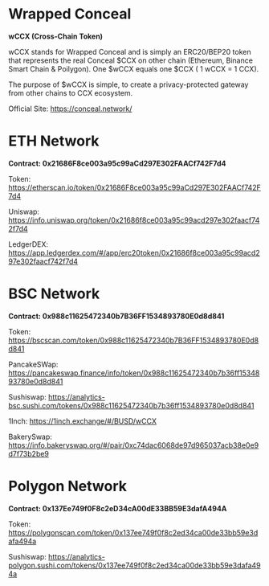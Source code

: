 # Wrapped Conceal


**wCCX (Cross-Chain Token)**


wCCX stands for Wrapped Conceal and is simply an ERC20/BEP20 token that represents the real Conceal $CCX on other chain (Ethereum, Binance Smart Chain & Poilygon). One $wCCX equals one $CCX ( 1 wCCX = 1 CCX).

The purpose of $wCCX is simple, to create a privacy-protected gateway from other chains to CCX ecosystem. 

Official Site: https://conceal.network/ 



# ETH Network

**Contract: 0x21686F8ce003a95c99aCd297E302FAACf742F7d4**

Token: https://etherscan.io/token/0x21686F8ce003a95c99aCd297E302FAACf742F7d4

Uniswap: https://info.uniswap.org/token/0x21686f8ce003a95c99acd297e302faacf742f7d4

LedgerDEX: https://app.ledgerdex.com/#/app/erc20token/0x21686f8ce003a95c99acd297e302faacf742f7d4


# BSC Network

**Contract: 0x988c11625472340b7B36FF1534893780E0d8d841**

Token: https://bscscan.com/token/0x988c11625472340b7B36FF1534893780E0d8d841

PancakeSWap: https://pancakeswap.finance/info/token/0x988c11625472340b7b36ff1534893780e0d8d841

Sushiswap: https://analytics-bsc.sushi.com/tokens/0x988c11625472340b7b36ff1534893780e0d8d841

1Inch: https://1inch.exchange/#/BUSD/wCCX

BakerySwap: https://info.bakeryswap.org/#/pair/0xc74dac6068de97d965037acb38e0e9d7f73b2be9


# Polygon Network

**Contract: 0x137Ee749f0F8c2eD34cA00dE33BB59E3dafA494A**

Token: https://polygonscan.com/token/0x137ee749f0f8c2ed34ca00de33bb59e3dafa494a

Sushiswap: https://analytics-polygon.sushi.com/tokens/0x137ee749f0f8c2ed34ca00de33bb59e3dafa494a
